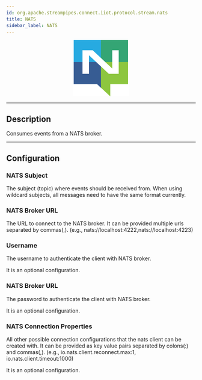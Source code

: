 ```yaml
---
id: org.apache.streampipes.connect.iiot.protocol.stream.nats
title: NATS
sidebar_label: NATS
---
```


<!--
  ~ Licensed to the Apache Software Foundation (ASF) under one or more
  ~ contributor license agreements.  See the NOTICE file distributed with
  ~ this work for additional information regarding copyright ownership.
  ~ The ASF licenses this file to You under the Apache License, Version 2.0
  ~ (the "License"); you may not use this file except in compliance with
  ~ the License.  You may obtain a copy of the License at
  ~
  ~    http://www.apache.org/licenses/LICENSE-2.0
  ~
  ~ Unless required by applicable law or agreed to in writing, software
  ~ distributed under the License is distributed on an "AS IS" BASIS,
  ~ WITHOUT WARRANTIES OR CONDITIONS OF ANY KIND, either express or implied.
  ~ See the License for the specific language governing permissions and
  ~ limitations under the License.
  ~
  -->



<p align="center"> 
    <img src="/img/pipeline-elements/org.apache.streampipes.connect.iiot.protocol.stream.nats/icon.png" width="150px;" class="pe-image-documentation"/>
</p>

***

## Description

Consumes events from a NATS broker.

***

## Configuration

### NATS Subject

The subject (topic) where events should be received from. When using wildcard subjects, all messages need to have the same format currently.

### NATS Broker URL

The URL to connect to the NATS broker. It can be provided multiple urls separated by commas(,).
(e.g., nats://localhost:4222,nats://localhost:4223)

### Username

The username to authenticate the client with NATS broker.

It is an optional configuration.

### NATS Broker URL

The password to authenticate the client with NATS broker.

It is an optional configuration.

### NATS Connection Properties

All other possible connection configurations that the nats client can be created with.
It can be provided as key value pairs separated by colons(:) and commas(,).
(e.g., io.nats.client.reconnect.max:1, io.nats.client.timeout:1000)

It is an optional configuration.

